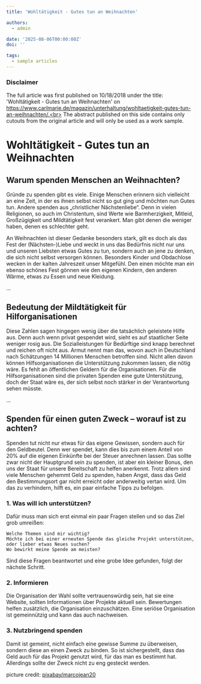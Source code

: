 ```yaml
---
title: 'Wohltätigkeit - Gutes tun an Weihnachten'

authors:
  - admin

date: '2025-08-06T00:00:00Z'
doi: ''

tags:
  - sample articles
---
```


### Disclaimer
The full article was first published on 10/18/2018 under the title: 'Wohltätigkeit - Gutes tun an Weihnachten' on https://www.carlmarie.de/magazin/unterhaltung/wohltaetigkeit-gutes-tun-an-weihnachten/.<br>
The abstract published on this side contains only cutouts from the original article and will only be used as a work sample.

# Wohltätigkeit - Gutes tun an Weihnachten

## Warum spenden Menschen an Weihnachten?

Gründe zu spenden gibt es viele. Einige Menschen erinnern sich vielleicht an eine Zeit, in der es ihnen selbst nicht so gut ging und möchten nun Gutes tun. Andere spenden aus „christlicher Nächstenliebe“. Denn in vielen Religionen, so auch im Christentum, sind Werte wie Barmherzigkeit, Mitleid, Großzügigkeit und Mildtätigkeit fest verankert. Man gibt denen die weniger haben, denen es schlechter geht.

An Weihnachten ist dieser Gedanke besonders stark, gilt es doch als das Fest der (Nächsten-)Liebe und weckt in uns das Bedürfnis nicht nur uns und unseren Liebsten etwas Gutes zu tun, sondern auch an jene zu denken, die sich nicht selbst versorgen können. Besonders Kinder und Obdachlose wecken in der kalten Jahreszeit unser Mitgefühl. Den einen möchte man ein ebenso schönes Fest gönnen wie den eigenen Kindern, den anderen Wärme, etwas zu Essen und neue Kleidung.

...

## Bedeutung der Mildtätigkeit für Hilforganisationen

Diese Zahlen sagen hingegen wenig über die tatsächlich geleistete Hilfe aus. Denn auch wenn privat gespendet wird, sieht es auf staatlicher Seite weniger rosig aus. Die Sozialleistungen für Bedürftige sind knapp berechnet und reichen oft nicht aus. Armut nennt man das, wovon auch in Deutschland nach Schätzungen 14 Millionen Menschen betroffen sind. Nicht allen davon können Hilfsorganisationen die Unterstützung zukommen lassen, die nötig wäre. Es fehlt an öffentlichen Geldern für die Organisationen. Für die Hilfsorganisationen sind die privaten Spenden eine gute Unterstützung, doch der Staat wäre es, der sich selbst noch stärker in der Verantwortung sehen müsste.

...

## Spenden für einen guten Zweck – worauf ist zu achten?

Spenden tut nicht nur etwas für das eigene Gewissen, sondern auch für den Geldbeutel. Denn wer spendet, kann dies bis zum einem Anteil von 20% auf die eigenen Einkünfte bei der Steuer anrechnen lassen. Das sollte zwar nicht der Hauptgrund sein zu spenden, ist aber ein kleiner Bonus, den uns der Staat für unsere Bereitschaft zu helfen anerkennt. Trotz allem sind viele Menschen gehemmt Geld zu spenden, haben Angst, dass das Geld den Bestimmungsort gar nicht erreicht oder anderweitig vertan wird. Um das zu verhindern, hilft es, ein paar einfache Tipps zu befolgen.
### 1. Was will ich unterstützen?

Dafür muss man sich erst einmal ein paar Fragen stellen und so das Ziel grob umreißen:

    Welche Themen sind mir wichtig?
    Möchte ich bei einer erneuten Spende das gleiche Projekt unterstützen, oder lieber etwas Neues suchen?
    Wo bewirkt meine Spende am meisten?

Sind diese Fragen beantwortet und eine grobe Idee gefunden, folgt der nächste Schritt.

### 2. Informieren

Die Organisation der Wahl sollte vertrauenswürdig sein, hat sie eine Website, sollten Informationen über Projekte aktuell sein. Bewertungen helfen zusätzlich, die Organisation einzuschätzen. Eine seriöse Organisation ist gemeinnützig und kann das auch nachweisen.

### 3. Nutzbringend spenden

Damit ist gemeint, nicht einfach eine gewisse Summe zu überweisen, sondern diese an einen Zweck zu binden. So ist sichergestellt, dass das Geld auch für das Projekt genutzt wird, für das man es bestimmt hat. Allerdings sollte der Zweck nicht zu eng gesteckt werden.

picture credit: [pixabay/marcojean20](https://pixabay.com/de/photos/brustkrebs-einheit-frauen-verhütung-6701684/)